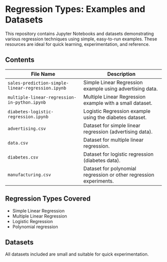 # Regression Types: Examples and Datasets

This repository contains Jupyter Notebooks and datasets demonstrating various regression techniques using simple, easy-to-run examples. These resources are ideal for quick learning, experimentation, and reference.

## Contents

| File Name                                         | Description                                                                 |
|---------------------------------------------------|-----------------------------------------------------------------------------|
| `sales-prediction-simple-linear-regression.ipynb` | Simple Linear Regression example using advertising data.                     |
| `multiple-linear-regression-in-python.ipynb`      | Multiple Linear Regression example with a small dataset.                     |
| `diabetes-logistic-regression.ipynb`              | Logistic Regression example using the diabetes dataset.                      |
| `advertising.csv`                                 | Dataset for simple linear regression (advertising data).                     |
| `data.csv`                                        | Dataset for multiple linear regression.                                      |
| `diabetes.csv`                                    | Dataset for logistic regression (diabetes data).                             |
| `manufacturing.csv`                               | Dataset for polynomial regression or other regression experiments.           |


## Regression Types Covered

- Simple Linear Regression
- Multiple Linear Regression
- Logistic Regression
- Polynomial regression

## Datasets

All datasets included are small and suitable for quick experimentation.
